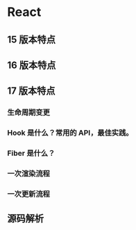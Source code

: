 # React

## 15 版本特点

## 16 版本特点

## 17 版本特点

### 生命周期变更

### Hook 是什么？常用的 API，最佳实践。

### Fiber 是什么？

### 一次渲染流程

### 一次更新流程

## 源码解析
